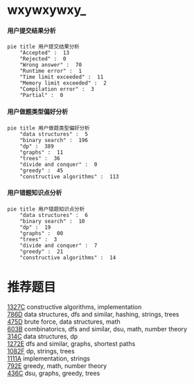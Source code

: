 # wxywxywxy_

<!-- tabs:start -->



#### **用户提交结果分析**

```mermaid
pie title 用户提交结果分析
    "Accepted" :  13
    "Rejected" :  0
    "Wrong answer" :  70
    "Runtime error" :  1
    "Time limit exceeded" :  11
    "Memory limit exceeded" :  2
    "Compilation error" :  3
    "Partial" :  0
```

#### **用户做题类型偏好分析**

```mermaid
pie title 用户做题类型偏好分析
    "data structures" :  5
    "binary search" :  196
    "dp" :  389
    "graphs" :  11
    "trees" :  36
    "divide and conquer" :  0
    "greedy" :  45
    "constructive algorithms" :  113
```
#### **用户错题知识点分析**

```mermaid
pie title 用户错题知识点分析
    "data structures" :  6
    "binary search" :  10
    "dp" :  19
    "graphs" :  00
    "trees" :  3
    "divide and conquer" :  7
    "greedy" :  21
    "constructive algorithms" :  14
```



<!-- tabs:end -->
# 推荐题目
[1327C](https://codeforces.com/contest/1327/problem/C)		constructive algorithms,
                        implementation		  
[786D](https://codeforces.com/contest/786/problem/D)		data structures,
                        dfs and similar,
                        hashing,
                        strings,
                        trees		  
[475D](https://codeforces.com/contest/475/problem/D)		brute force,
                        data structures,
                        math		  
[603B](https://codeforces.com/contest/603/problem/B)		combinatorics,
                        dfs and similar,
                        dsu,
                        math,
                        number theory		  
[314C](https://codeforces.com/contest/314/problem/C)		data structures,
                        dp		  
[1272E](https://codeforces.com/contest/1272/problem/E)		dfs and similar,
                        graphs,
                        shortest paths		  
[1082F](https://codeforces.com/contest/1082/problem/F)		dp,
                        strings,
                        trees		  
[1111A](https://codeforces.com/contest/1111/problem/A)		implementation,
                        strings		  
[792E](https://codeforces.com/contest/792/problem/E)		greedy,
                        math,
                        number theory		  
[436C](https://codeforces.com/contest/436/problem/C)		dsu,
                        graphs,
                        greedy,
                        trees		  
